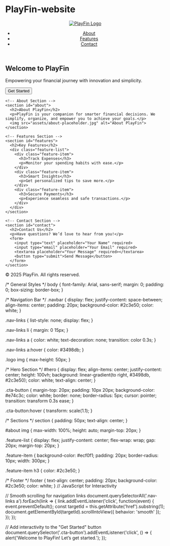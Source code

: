 # PlayFin-website
<!DOCTYPE html>
<html lang="en">
<head>
  <meta charset="UTF-8">
  <meta name="viewport" content="width=device-width, initial-scale=1.0">
  <title>PlayFin - Empower Your Finances</title>
  <link rel="stylesheet" href="style.css">
</head>
<body>
  <header>
    <nav class="navbar">
      <a href="#" class="logo">
        <img src="assets/logo-placeholder.png" alt="PlayFin Logo">
      </a>
      <ul class="nav-links">
        <li><a href="#about">About</a></li>
        <li><a href="#features">Features</a></li>
        <li><a href="#contact">Contact</a></li>
      </ul>
    </nav>
  </header>

  <main>
    <!-- Hero Section -->
    <section id="hero">
      <div class="hero-content">
        <h1>Welcome to PlayFin</h1>
        <p>Empowering your financial journey with innovation and simplicity.</p>
        <button class="cta-button">Get Started</button>
      </div>
    </section>

    <!-- About Section -->
    <section id="about">
      <h2>About PlayFin</h2>
      <p>PlayFin is your companion for smarter financial decisions. We simplify, organize, and empower you to achieve your goals.</p>
      <img src="assets/about-placeholder.jpg" alt="About PlayFin">
    </section>

    <!-- Features Section -->
    <section id="features">
      <h2>Key Features</h2>
      <div class="feature-list">
        <div class="feature-item">
          <h3>Track Expenses</h3>
          <p>Monitor your spending habits with ease.</p>
        </div>
        <div class="feature-item">
          <h3>Smart Insights</h3>
          <p>Get personalized tips to save more.</p>
        </div>
        <div class="feature-item">
          <h3>Secure Payments</h3>
          <p>Experience seamless and safe transactions.</p>
        </div>
      </div>
    </section>

    <!-- Contact Section -->
    <section id="contact">
      <h2>Contact Us</h2>
      <p>Have questions? We’d love to hear from you!</p>
      <form>
        <input type="text" placeholder="Your Name" required>
        <input type="email" placeholder="Your Email" required>
        <textarea placeholder="Your Message" required></textarea>
        <button type="submit">Send Message</button>
      </form>
    </section>
  </main>

  <footer>
    <p>&copy; 2025 PlayFin. All rights reserved.</p>
  </footer>

  <script src="script.js"></script>
</body>
</html>
/* General Styles */
body {
  font-family: Arial, sans-serif;
  margin: 0;
  padding: 0;
  box-sizing: border-box;
}

/* Navigation Bar */
.navbar {
  display: flex;
  justify-content: space-between;
  align-items: center;
  padding: 20px;
  background-color: #2c3e50;
  color: white;
}

.nav-links {
  list-style: none;
  display: flex;
}

.nav-links li {
  margin: 0 15px;
}

.nav-links a {
  color: white;
  text-decoration: none;
  transition: color 0.3s;
}

.nav-links a:hover {
  color: #3498db;
}

.logo img {
  max-height: 50px;
}

/* Hero Section */
#hero {
  display: flex;
  align-items: center;
  justify-content: center;
  height: 100vh;
  background: linear-gradient(to right, #3498db, #2c3e50);
  color: white;
  text-align: center;
}

.cta-button {
  margin-top: 20px;
  padding: 10px 20px;
  background-color: #e74c3c;
  color: white;
  border: none;
  border-radius: 5px;
  cursor: pointer;
  transition: transform 0.3s ease;
}

.cta-button:hover {
  transform: scale(1.1);
}

/* Sections */
section {
  padding: 50px;
  text-align: center;
}

#about img {
  max-width: 100%;
  height: auto;
  margin-top: 20px;
}

.feature-list {
  display: flex;
  justify-content: center;
  flex-wrap: wrap;
  gap: 20px;
  margin-top: 20px;
}

.feature-item {
  background-color: #ecf0f1;
  padding: 20px;
  border-radius: 10px;
  width: 300px;
}

.feature-item h3 {
  color: #2c3e50;
}

/* Footer */
footer {
  text-align: center;
  padding: 20px;
  background-color: #2c3e50;
  color: white;
}
// JavaScript for Interactivity

// Smooth scrolling for navigation links
document.querySelectorAll('.nav-links a').forEach(link => {
  link.addEventListener('click', function(event) {
    event.preventDefault();
    const targetId = this.getAttribute('href').substring(1);
    document.getElementById(targetId).scrollIntoView({ behavior: 'smooth' });
  });
});

// Add interactivity to the "Get Started" button
document.querySelector('.cta-button').addEventListener('click', () => {
  alert('Welcome to PlayFin! Let’s get started.');
});
